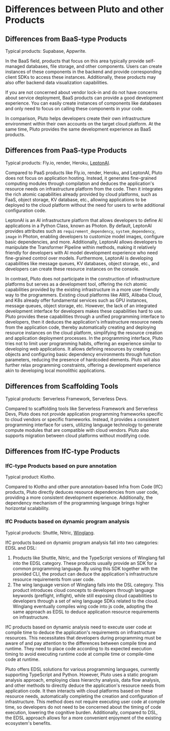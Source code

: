 # Differences between Pluto and other Products

## Differences from BaaS-type Products

Typical products: Supabase, Appwrite.

In the BaaS field, products that focus on this area typically provide self-managed databases, file storage, and other components. Users can create instances of these components in the backend and provide corresponding client SDKs to access these instances. Additionally, these products may also offer backend data visualization capabilities.

If you are not concerned about vendor lock-in and do not have concerns about service deployment, BaaS products can provide a good development experience. You can easily create instances of components like databases and only need to focus on calling these components in your code.

In comparison, Pluto helps developers create their own infrastructure environment within their own accounts on the target cloud platform. At the same time, Pluto provides the same development experience as BaaS products.

## Differences from PaaS-type Products

Typical products: Fly.io, render, Heroku, [LeptonAI](https://lepton.ai).

Compared to PaaS products like Fly.io, render, Heroku, and LeptonAI, Pluto does not focus on application hosting. Instead, it generates fine-grained computing modules through compilation and deduces the application's resource needs on infrastructure platform from the code. Then it integrates the rich atomic capabilities already provided by cloud platforms, such as FaaS, object storage, KV database, etc., allowing applications to be deployed to the cloud platform without the need for users to write additional configuration code.

LeptonAI is an AI infrastructure platform that allows developers to define AI applications in a Python Class, known as Photon. By default, LeptonAI provides attributes such as `requirement_dependency`, `system_dependency`, `image` in Photon, enabling developers to customize model images, configure basic dependencies, and more. Additionally, LeptonAI allows developers to manipulate the Transformer Pipeline within methods, making it relatively friendly for developers with AI model development experience who need fine-grained control over models. Furthermore, LeptonAI is developing capabilities like message queues, KV databases, object storage, etc., and developers can create these resource instances on the console.

In contrast, Pluto does not participate in the construction of infrastructure platforms but serves as a development tool, offering the rich atomic capabilities provided by the existing infrastructure in a more user-friendly way to the programmers. Existing cloud platforms like AWS, Alibaba Cloud, and K8s already offer fundamental services such as GPU instances, message queues, object storage, etc. However, the lack of an integrated development interface for developers makes these capabilities hard to use. Pluto provides these capabilities through a unified programming interface to developers, then it deduces the application's infrastructure resource needs from the application code, thereby automatically creating and deploying resource instances on the cloud platform, simplifying the resource creation and application deployment processes. In the programming interface, Pluto tries not to limit user programming habits, offering an experience similar to developing web applications. It allows defining resources by creating objects and configuring basic dependency environments through function parameters, reducing the presence of hardcoded elements. Pluto will also further relax programming constraints, offering a development experience akin to developing local monolithic applications.

## Differences from Scaffolding Tools

Typical products: Serverless Framework, Serverless Devs.

Compared to scaffolding tools like Serverless Framework and Serverless Devs, Pluto does not provide application programming frameworks specific to cloud vendors or specific frameworks. Instead, it provides a consistent programming interface for users, utilizing language technology to generate compute modules that are compatible with cloud vendors. Pluto also supports migration between cloud platforms without modifying code.

## Differences from IfC-type Products

### IfC-type Products based on pure annotation

Typical product: Klotho.

Compared to Klotho and other pure annotation-based Infra from Code (IfC) products, Pluto directly deduces resource dependencies from user code, providing a more consistent development experience. Additionally, the dependency mechanism of the programming language brings higher horizontal scalability.

### IfC Products based on dynamic program analysis

Typical products: Shuttle, Nitric, [Winglang](https://www.winglang.io).

IfC products based on dynamic program analysis fall into two categories: EDSL and DSL:

1. Products like Shuttle, Nitric, and the TypeScript versions of Winglang fall into the EDSL category. These products usually provide an SDK for a common programming language. By using this SDK together with the provided CLI, the product can deduce the application's infrastructure resource requirements from user code.
2. The wing language version of Winglang falls into the DSL category. This product introduces cloud concepts to developers through language keywords (preflight, inflight), while still exposing cloud capabilities to developers through a set of wing language SDKs related to the cloud. Winglang eventually compiles wing code into js code, adopting the same approach as EDSL to deduce application resource requirements on infrastructure.

IfC products based on dynamic analysis need to execute user code at compile time to deduce the application's requirements on infrastructure resources. This necessitates that developers during programming must be aware of and pay attention to the differences between compile time and runtime. They need to place code according to its expected execution timing to avoid executing runtime code at compile time or compile-time code at runtime.

Pluto offers EDSL solutions for various programming languages, currently supporting TypeScript and Python. However, Pluto uses a static program analysis approach, employing class hierarchy analysis, data flow analysis, and other methods to directly deduce the application's resource needs from application code. It then interacts with cloud platforms based on these resource needs, automatically completing the creation and configuration of infrastructure. This method does not require executing user code at compile time, so developers do not need to be concerned about the timing of code execution, lowering the cognitive burden. Additionally, compared to DSL, the EDSL approach allows for a more convenient enjoyment of the existing ecosystem's benefits.
